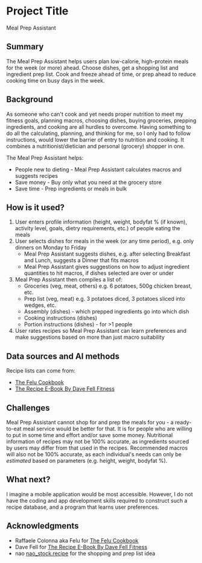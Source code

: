<!-- This is the markdown template for the final project of the Building AI course, 
created by Reaktor Innovations and University of Helsinki. 
Copy the template, paste it to your GitHub README and edit! -->

# Project Title

Meal Prep Assistant

## Summary

The Meal Prep Assistant helps users plan low-calorie, high-protein meals for the week (or more) ahead. Choose dishes, get a shopping list and ingredient prep list. Cook and freeze ahead of time, or prep ahead to reduce cooking time on busy days in the week.

## Background

As someone who can't cook and yet needs proper nutrition to meet my fitness goals, planning macros, choosing dishes, buying groceries, prepping ingredients, and cooking are all hurdles to overcome. Having something to do all the calculating, planning, and thinking for me, so I only had to follow instructions, would lower the barrier of entry to nutrition and cooking. It combines a nutritionist/dietician and personal (grocery) shopper in one.

The Meal Prep Assistant helps:
* People new to dieting - Meal Prep Assistant calculates macros and suggests recipes
* Save money - Buy only what you need at the grocery store
* Save time - Prep ingredients or meals in bulk

## How is it used?

1. User enters profile information (height, weight, bodyfat % (if known), activity level, goals, dietry requirements, etc.) of people eating the meals
2. User selects dishes for meals in the week (or any time period), e.g. only dinners on Monday to Friday
	- Meal Prep Assistant suggests dishes, e.g. after selecting Breakfast and Lunch, suggests a Dinner that fits macros
	- Meal Prep Assistant gives suggestions on how to adjust ingredient quantities to hit macros, if dishes selected are over or under
3. Meal Prep Assistant then compiles a list of:
	- Groceries (veg, meat, others) e.g. 6 potatoes, 500g chicken breast, etc.
	- Prep list (veg, meat) e.g. 3 potatoes diced, 3 potatoes sliced into wedges, etc.
	- Assembly (dishes) - which prepped ingredients go into which dish
	- Cooking instructions (dishes)
	- Portion instructions (dishes) - for >1 people
4. User rates recipes so Meal Prep Assistant can learn preferences and make suggestions based on more than just macro suitability

## Data sources and AI methods

Recipe lists can come from:
* [The Felu Cookbook](https://payhip.com/b/7ubMY)
* [The Recipe E-Book By Dave Fell Fitness](https://www.fellfitnesscommunitystore.com/products/the-recipe-e-book-by-dave-fell-fitness)

## Challenges

Meal Prep Assistant cannot shop for and prep the meals for you - a ready-to-eat meal service would be better for that. It is for people who are willing to put in some time and effort and/or save some money. Nutritional information of recipes may not be 100% accurate, as ingredients sourced by users may differ from that used in the recipes. Recommended macros will also not be 100% accurate, as each individual's needs can only be _estimated_ based on parameters (e.g. height, weight, bodyfat %).

## What next?

I imagine a mobile application would be most accessible. However, I do not have the coding and app development skills required to construct such a recipe database, and a program that learns user preferences.

## Acknowledgments

* Raffaele Colonna aka Felu for [The Felu Cookbook](https://www.felu.co/)
* Dave Fell for [The Recipe E-Book By Dave Fell Fitness](https://www.fellfitnesscommunitystore.com/products/the-recipe-e-book-by-dave-fell-fitness)
* nao [nao_stock.recipe](https://www.instagram.com/nao_stock.recipe/) for the shopping and prep list idea
